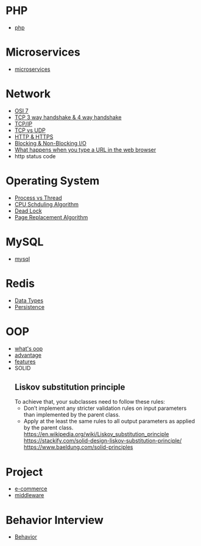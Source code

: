# PHP
- [php](php.md)

# Microservices
- [microservices](microservices.md)

# Network
- [OSI 7](Network/OSI%207.md)
- [TCP 3 way handshake & 4 way handshake](Network/shake.md)
- [TCP/IP](Network/TCP-IP.md)
- [TCP vs UDP](Network/TCPvsUDP.md)
- [HTTP & HTTPS](Network/HttpvsHttps.md)
- [Blocking & Non-Blocking I/O](Network/Blocking-NoBlocking-IO.md)
- [What happens when you type a URL in the web browser](Network/type-url-in-brower.md)
- http status code

# Operating System
- [Process vs Thread](OperatingSystem/process-vs-thread.md)
- [CPU Schduling Algorithm](OperatingSystem/SchedulingAlgorithm.md)
- [Dead Lock](OperatingSystem/deadlock.md)
- [Page Replacement Algorithm](OperatingSystem/PageReplaceAlgorithm.md)

# MySQL
- [mysql](mysql.md)

# Redis
- [Data Types](Redis/data-types.md)
- [Persistence](Redis/persistence.md)

# OOP
- [what's oop](OOP/define.md)
- [advantage](OOP/advantage.md)
- [features](OOP/features.md)
- SOLID  
   ## Liskov substitution principle 
   To achieve that, your subclasses need to follow these rules: 
   * Don’t implement any stricter validation rules on input parameters than implemented by the parent class. 
   * Apply at the least the same rules to all output parameters as applied by the parent class. 
   https://en.wikipedia.org/wiki/Liskov_substitution_principle  
   https://stackify.com/solid-design-liskov-substitution-principle/  
   https://www.baeldung.com/solid-principles  

# Project
- [e-commerce](Project/e-commerce.md)
- [middleware](Project/middleware.md)

# Behavior Interview
- [Behavior](Behavior.md)
